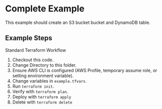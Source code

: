 # Complete Example

This example should create an S3 bucket bucket and DynamoDB table. 

## Example Steps

Standard Terraform Workflow 
1. Checkout this code. 
1. Change Directory to this folder.
1. Ensure AWS CLI is configured (AWS Profile, temporary assume role, or setting environment variable).
1. Change variables in `example.tfvars`.
1. Run `terraform init`.
1. Verify with `terraform plan`.
1. Deploy with `terraform apply`
1. Delete with `terraform delete`

<!-- BEGINNING OF PRE-COMMIT-TERRAFORM DOCS HOOK -->

<!-- END OF PRE-COMMIT-TERRAFORM DOCS HOOK -->
